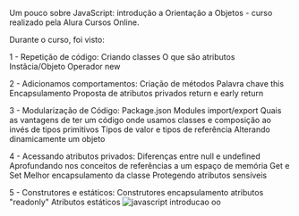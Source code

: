 Um pouco sobre JavaScript: introdução a Orientação a Objetos - curso realizado pela Alura Cursos Online.

Durante o curso, foi visto:

1 - Repetição de código:
Criando classes
O que são atributos
Instâcia/Objeto
Operador new

2 - Adicionamos comportamentos:
Criação de métodos
Palavra chave this
Encapsulamento
Proposta de atributos privados
return e early return

3 - Modularização de Código:
Package.json
Modules
import/export
Quais as vantagens de ter um código onde usamos classes e composição ao invés de tipos primitivos
Tipos de valor e tipos de referência
Alterando dinamicamente um objeto

4 - Acessando atributos privados:
Diferenças entre null e undefined
Aprofundando nos conceitos de referências a um espaço de memória
Get e Set
Melhor encapsulamento da classe
Protegendo atributos sensíveis

5 - Construtores e estáticos:
Construtores
encapsulamento
atributos "readonly"
Atributos estáticos
![javascript introducao oo](https://user-images.githubusercontent.com/59096165/84824738-ca5b0600-aff6-11ea-8a79-437a136bb3d9.PNG)

